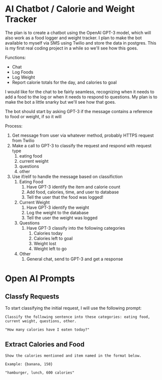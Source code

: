 
# AI Chatbot / Calorie and Weight Tracker

The plan is to create a chatbot using the OpenAI GPT-3 model, which will also work as a food logger and weight tracker. I plan to make the bot available to myself via SMS using Twilio and store the data in postgres. This is my first real coding project in a while so we'll see how this goes.

Functions:
- Chat
- Log Foods
- Log Weight
- Report calorie totals for the day, and calories to goal

I would like for the chat to be fairly seamless, recognizing when it needs to add a food to the log or when it needs to respond to questions. My plan is to make the bot a little snarky but we'll see how that goes.

The bot should start by asking GPT-3 if the message contains a reference to food or weight, if so it will

Process:
1. Get message from user via whatever method, probably HTTPS request from Twilio
2. Make a call to GPT-3 to classify the request and respond with request type
    1. eating food
    2. current weight
    3. questions
    4. other
3. Use if/elif to handle the message based on classifiction
    1. Eating Food
        1. Have GPT-3 identify the item and calorie count
        2. Add food, calories, time, and user to database
        3. Tell the user that the food was logged!
    2. Current Weight
        1. Have GPT-3 identify the weight
        2. Log the weight to the database
        3. Tell the user the weight was logged
    3. Questions
        1. Have GPT-3 classify into the following categories
            1. Calories today
            2. Calories left to goal
            3. Weight lost
            4. Weight left to go
    4. Other
        1. General chat, send to GPT-3 and get a response



# Open AI Prompts

## Classfy Requests

To start classifying the initial request, I will use the following prompt:

    Classify the following sentence into these categories: eating food, current weight, questions, other.

    "How many calories have I eaten today?"

## Extract Calories and Food

    Show the calories mentioned and item named in the format below.

    Example: {banana, 150}

    "hamburger, lunch, 600 calories"

